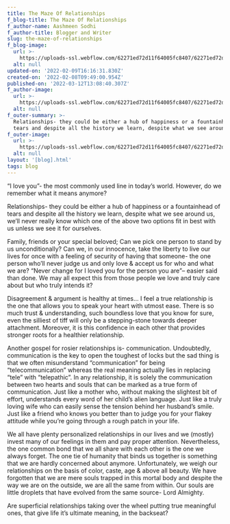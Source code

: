 ```yaml
---
title: The Maze Of Relationships
f_blog-title: The Maze Of Relationships
f_author-name: Aashmeen Sodhi
f_author-title: Blogger and Writer
slug: the-maze-of-relationships
f_blog-image:
  url: >-
    https://uploads-ssl.webflow.com/62271ed72d11f64005fc8407/62271ed72d11f69731fc8486_maze_header.jpg
  alt: null
updated-on: '2022-02-09T16:16:31.830Z'
created-on: '2022-02-08T09:49:00.954Z'
published-on: '2022-03-12T13:08:40.307Z'
f_author-image:
  url: >-
    https://uploads-ssl.webflow.com/62271ed72d11f64005fc8407/62271ed72d11f61c6ffc8487_vslide14.png
  alt: null
f_outer-summary: >-
  Relationships- they could be either a hub of happiness or a fountainhead of
  tears and despite all the history we learn, despite what we see around us,
f_outer-image:
  url: >-
    https://uploads-ssl.webflow.com/62271ed72d11f64005fc8407/62271ed72d11f683dafc848d_maze.jpg
  alt: null
layout: '[blog].html'
tags: blog
---
```


“I love you”- the most commonly used line in today’s world. However, do we remember what it means anymore?

Relationships- they could be either a hub of happiness or a fountainhead of tears and despite all the history we learn, despite what we see around us, we’ll never really know which one of the above two options fit in best with us unless we see it for ourselves.

  

Family, friends or your special beloved; Can we pick one person to stand by us unconditionally? Can we, in our innocence, take the liberty to live our lives for once with a feeling of security of having that someone- the one person who’ll never judge us and only love & accept us for who and what we are? “Never change for I loved you for the person you are”– easier said than done. We may all expect this from those people we love and truly care about but who truly intends it?

  

Disagreement & argument is healthy at times… I feel a true relationship is the one that allows you to speak your heart with utmost ease. There is so much trust & understanding, such boundless love that you know for sure, even the silliest of tiff will only be a stepping-stone towards deeper attachment. Moreover, it is this confidence in each other that provides stronger roots for a healthier relationship.

  

Another gospel for rosier relationships is- communication. Undoubtedly, communication is the key to open the toughest of locks but the sad thing is that we often misunderstand “communication” for being “telecommunication” whereas the real meaning actually lies in replacing “tele” with “telepathic”. In any relationship, it is solely the communication between two hearts and souls that can be marked as a true form of communication. Just like a mother who, without making the slightest bit of effort, understands every word of her child’s alien language. Just like a truly loving wife who can easily sense the tension behind her husband’s smile. Just like a friend who knows you better than to judge you for your flakey attitude while you’re going through a rough patch in your life.

  

We all have plenty personalized relationships in our lives and we (mostly) invest many of our feelings in them and pay proper attention. Nevertheless, the one common bond that we all share with each other is the one we always forget. The one tie of humanity that binds us together is something that we are hardly concerned about anymore. Unfortunately, we weigh our relationships on the basis of color, caste, age & above all beauty. We have forgotten that we are mere souls trapped in this mortal body and despite the way we are on the outside, we are all the same from within. Our souls are little droplets that have evolved from the same source- Lord Almighty.

  

Are superficial relationships taking over the wheel putting true meaningful ones, that give life it’s ultimate meaning, in the backseat?
